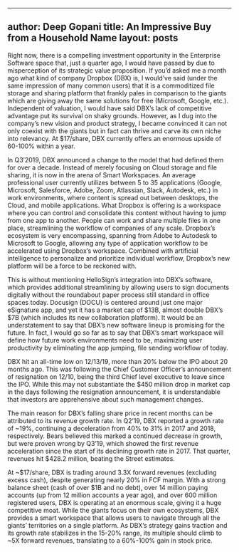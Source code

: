 
---
author: Deep Gopani
title: An Impressive Buy from a Household Name
layout: posts
---
Right now, there is a compelling investment opportunity in the Enterprise Software space that, just a quarter ago, I would have passed by due to misperception of its strategic value proposition. If you’d asked me a month ago what kind of company Dropbox (DBX) is, I would’ve said (under the same impression of many common users) that it is a commoditized file storage and sharing platform that frankly pales in comparison to the giants which are giving away the same solutions for free (Microsoft, Google, etc.).  Independent of valuation, I would have said DBX’s lack of competitive advantage put its survival on shaky grounds. However, as I dug into the company’s new vision and product strategy, I became convinced it can not only coexist with the giants but in fact can thrive and carve its own niche into relevancy. At $17/share, DBX currently offers an enormous upside of 60-100% within a year.

In Q3’2019, DBX announced a change to the model that had defined them for over a decade. Instead of merely focusing on Cloud storage and file sharing, it is now in the arena of Smart Workspaces. An average professional user currently utilizes between 5 to 35 applications (Google, Microsoft, Salesforce, Adobe, Zoom, Atlassian, Slack, Autodesk, etc.) in work environments, where content is spread out between desktops, the Cloud, and mobile applications. What Dropbox is offering is a workspace where you can control and consolidate this content without having to jump from one app to another.  People can work and share multiple files in one place, streamlining the workflow of companies of any scale. Dropbox’s ecosystem is very encompassing, spanning from Adobe to Autodesk to Microsoft to Google, allowing any type of application workflow to be accelerated using Dropbox’s workspace. Combined with artificial intelligence to personalize and prioritize individual workflow, Dropbox’s new platform will be a force to be reckoned with. 

This is without mentioning HelloSign’s integration into DBX’s software, which provides additional streamlining by allowing users to sign documents digitally without the roundabout paper process still standard in office spaces today. Docusign (DOCU) is centered around just one major eSignature app, and yet it has a market cap of $13B, almost double DBX’s $7B (which includes its new collaboration platform).  It would be an understatement to say that DBX’s new software lineup is promising for the future.  In fact, I would go so far as to say that DBX’s smart workspace will define how future work environments need to be, maximizing user productivity by eliminating the app jumping, file sending workflow of today.  

DBX hit an all-time low on 12/13/19, more than 20% below the IPO about 20 months ago. This was following the Chief Customer Officer’s announcement of resignation on 12/10, being the third Chief level executive to leave since the IPO. While this may not substantiate the $450 million drop in market cap in the days following the resignation announcement, it is understandable that investors are apprehensive about such management changes. 

The main reason for DBX’s falling share price in recent months can be attributed to its revenue growth rate. In Q2’19, DBX reported a growth rate of ~19%, continuing a deceleration from 40% to 31% in 2017 and 2018, respectively. Bears believed this marked a continued decrease in growth, but were proven wrong by Q3’19, which showed the first revenue acceleration since the start of its declining growth rate in 2017. That quarter, revenues hit $428.2 million, beating the Street estimates.  

At ~$17/share, DBX is trading around 3.3X forward revenues (excluding excess cash), despite generating nearly 20% in FCF margin.  With a strong balance sheet (cash of over $1B and no debt), over 14 million paying accounts (up from 12 million accounts a year ago), and over 600 million registered users, DBX is operating at an enormous scale, giving it a huge competitive moat. While the giants focus on their own ecosystems, DBX provides a smart workspace that allows users to navigate through all the giants’ territories on a single platform.  As DBX’s strategy gains traction and its growth rate stabilizes in the 15-20% range, its multiple should climb to ~5X forward revenues, translating to a 60%-100% gain in stock price.

